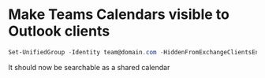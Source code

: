 # Make Teams Calendars visible to Outlook clients

```PowerShell
Set-UnifiedGroup -Identity team@domain.com -HiddenFromExchangeClientsEnabled:$False
```

It should now be searchable as a shared calendar

